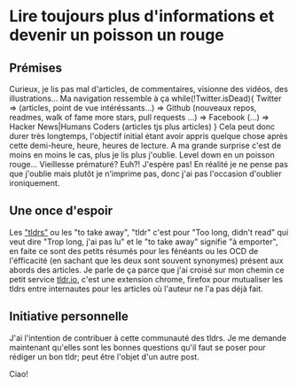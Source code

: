 # Lire toujours plus d'informations et devenir un poisson un rouge

## Prémises

Curieux, je lis pas mal d'articles, de commentaires, visionne des vidéos, des illustrations... Ma navigation ressemble à ça while(!Twitter.isDead){ Twitter => (articles, point de vue intéréssants...) => Github (nouveaux repos, readmes, walk of fame more stars, pull requests ...) => Facebook (...) => Hacker News|Humans Coders (articles tjs plus articles) }
Cela peut donc durer très longtemps, l'objectif initial étant avoir appris quelque chose après cette demi-heure, heure, heures de lecture.
A ma grande surprise c'est de moins en moins le cas, plus je lis plus j'oublie. Level down en un poisson rouge... Vieillesse prématuré? Euh?! J'espère pas!
En réalité je ne pense pas que j'oublie mais plutôt je n'imprime pas, donc j'ai pas l'occasion d'oublier ironiquement. 

## Une once d'espoir

Les ["tldrs"](http://www.urbandictionary.com/define.php?term=TLDR) ou les "to take away", "tldr" c'est pour "Too long, didn't read" qui veut dire "Trop long, j'ai pas lu" et le "to take away" signifie "à emporter", en faite ce sont des petits résumés pour les fénéants ou les OCD de l'éfficacité (en sachant que les deux sont souvent synonymes) présent aux abords des articles. Je parle de ça parce que j'ai croisé sur mon chemin ce petit service [tldr.io](http://tldr.io/), c'est une extension chrome, firefox pour mutualiser les tldrs entre internautes pour les articles où l'auteur ne l'a pas déjà fait. 

## Initiative personnelle

J'ai l'intention de contribuer à cette communauté des tldrs. Je me demande maintenant qu'elles sont les bonnes questions qu'il faut se poser pour rédiger un bon tldr; peut être l'objet d'un autre post.

Ciao!
